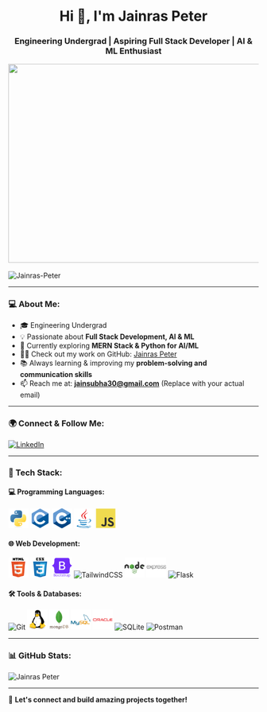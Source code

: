 <h1 align="center">Hi 👋, I'm Jainras Peter</h1>
<h3 align="center">Engineering Undergrad | Aspiring Full Stack Developer | AI & ML Enthusiast</h3>

<p align="center">
  <img src="https://cms-assets.themuse.com/media/lead/01212022-1047259374-coding-classes_scanrail.jpg" width=700 height=400>
</p>

<p align="left">
  <img src="https://komarev.com/ghpvc/?username=Jainras-Peter&label=Profile%20views&color=0e75b6&style=flat" alt="Jainras-Peter" />
</p>

---

### 💻 About Me:
- 🎓 Engineering Undergrad  
- 💡 Passionate about **Full Stack Development, AI & ML**  
- 🚀 Currently exploring **MERN Stack & Python for AI/ML**  
- 👨‍💻 Check out my work on GitHub: [Jainras Peter](https://github.com/Jainras-Peter)  
- 📚 Always learning & improving my **problem-solving and communication skills**  
- 📫 Reach me at: **jainsubha30@gmail.com** (Replace with your actual email)  

---

### 🌍 Connect & Follow Me:
<p align="left">
  <a href="https://www.linkedin.com/in/jainras-peter-p-52b87528b/" target="_blank">
    <img align="center" src="https://raw.githubusercontent.com/rahuldkjain/github-profile-readme-generator/master/src/images/icons/Social/linked-in-alt.svg" alt="LinkedIn" height="30" width="40"/>
  </a>
</p>

---

### 🚀 Tech Stack:
#### 💻 Programming Languages:
<p align="left">
  <img src="https://raw.githubusercontent.com/devicons/devicon/master/icons/python/python-original.svg" alt="Python" width="40" height="40"/>
  <img src="https://raw.githubusercontent.com/devicons/devicon/master/icons/c/c-original.svg" alt="C" width="40" height="40"/>
  <img src="https://raw.githubusercontent.com/devicons/devicon/master/icons/cplusplus/cplusplus-original.svg" alt="C++" width="40" height="40"/>
  <img src="https://raw.githubusercontent.com/devicons/devicon/master/icons/java/java-original.svg" alt="Java" width="40" height="40"/>
  <img src="https://raw.githubusercontent.com/devicons/devicon/master/icons/javascript/javascript-original.svg" alt="JavaScript" width="40" height="40"/>
</p>

#### 🌐 Web Development:
<p align="left">
  <img src="https://raw.githubusercontent.com/devicons/devicon/master/icons/html5/html5-original-wordmark.svg" alt="HTML5" width="40" height="40"/>
  <img src="https://raw.githubusercontent.com/devicons/devicon/master/icons/css3/css3-original-wordmark.svg" alt="CSS3" width="40" height="40"/>
  <img src="https://raw.githubusercontent.com/devicons/devicon/master/icons/bootstrap/bootstrap-plain-wordmark.svg" alt="Bootstrap" width="40" height="40"/>
  <img src="https://www.vectorlogo.zone/logos/tailwindcss/tailwindcss-icon.svg" alt="TailwindCSS" width="40" height="40"/>
  <img src="https://raw.githubusercontent.com/devicons/devicon/master/icons/nodejs/nodejs-original-wordmark.svg" alt="Node.js" width="40" height="40"/>
  <img src="https://raw.githubusercontent.com/devicons/devicon/master/icons/express/express-original-wordmark.svg" alt="Express.js" width="40" height="40"/>
  <img src="https://flask.palletsprojects.com/en/stable/_images/flask-horizontal.png" alt="Flask" width="80" height="40"/>
</p>

#### 🛠️ Tools & Databases:
<p align="left">
  <img src="https://www.vectorlogo.zone/logos/git-scm/git-scm-icon.svg" alt="Git" width="40" height="40"/> 
  <img src="https://raw.githubusercontent.com/devicons/devicon/master/icons/linux/linux-original.svg" alt="Linux" width="40" height="40"/>
  <img src="https://raw.githubusercontent.com/devicons/devicon/master/icons/mongodb/mongodb-original-wordmark.svg" alt="MongoDB" width="40" height="40"/>
  <img src="https://raw.githubusercontent.com/devicons/devicon/master/icons/mysql/mysql-original-wordmark.svg" alt="MySQL" width="40" height="40"/>
  <img src="https://raw.githubusercontent.com/devicons/devicon/master/icons/oracle/oracle-original.svg" alt="OracleDB" width="40" height="40"/>
  <img src="https://www.vectorlogo.zone/logos/sqlite/sqlite-icon.svg" alt="SQLite" width="40" height="40"/>
  <img src="https://www.vectorlogo.zone/logos/getpostman/getpostman-icon.svg" alt="Postman" width="40" height="40"/>
</p>

---

### 📊 GitHub Stats:
<p>
  <img align="center" src="https://github-readme-stats.vercel.app/api/top-langs?username=Jainras-Peter&show_icons=true&locale=en&layout=compact" alt="Jainras Peter" />
</p>

---

🚀 **Let's connect and build amazing projects together!**
